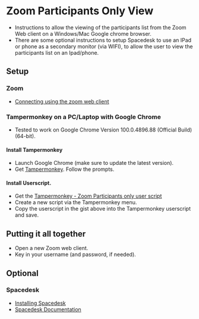 # Zoom Participants Only View
* Instructions to allow the viewing of the participants list from the Zoom Web client on a Windows/Mac Google chrome browser.  
* There are some optional instructions to setup Spacedesk to use an IPad or phone as a secondary monitor (via WIFI), to allow the user to view the participants list on an Ipad/phone.

## Setup
### Zoom
* [Connecting using the zoom web client](https://gist.github.com/ahlkhoo/b0d12229f6343d5cf048e06e54dab4e6)

### Tampermonkey on a PC/Laptop with Google Chrome
* Tested to work on Google Chrome Version 100.0.4896.88 (Official Build) (64-bit).

#### Install Tampermonkey 
* Launch Google Chrome (make sure to update the latest version).
* Get [Tampermonkey](https://chrome.google.com/webstore/detail/tampermonkey/dhdgffkkebhmkfjojejmpbldmpobfkfo?hl=en).  Follow the prompts.

#### Install Userscript.
* Get the [Tampermonkey - Zoom Participants only user script](https://gist.github.com/ahlkhoo/fcf9a3a07fb308e956bcc973df5bf076)
* Create a new script via the Tampermonkey menu.
* Copy the userscript in the gist above into the Tampermonkey userscript and save.

## Putting it all together
* Open a new Zoom web client.
* Key in your username (and password, if needed).

## Optional
### Spacedesk
* [Installing Spacedesk](https://www.youtube.com/watch?v=PSqVY7tImvM)
* [Spacedesk Documentation](https://www.spacedesk.net/user-manual/)
